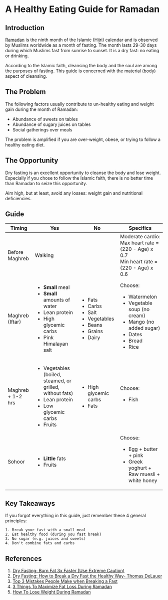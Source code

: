 # A Healthy Eating Guide for Ramadan

## Introduction

[Ramadan](https://en.wikipedia.org/wiki/Ramadan) is the ninth month of the Islamic (Hijri) calendar and is observed by Muslims worldwide as a month of fasting. The month lasts 29-30 days during which Muslims fast from sunrise to sunset. It is a dry fast: no eating or drinking.  

According to the Islamic faith, cleansing the body and the soul are among the purposes of fasting. This guide is concerned with the material (body) aspect of cleansing.

## The Problem

The following factors usually contribute to un-healthy eating and weight gain during the month of Ramadan:

- Abundance of sweets on tables
- Abundance of sugary juices on tables
- Social gatherings over meals

The problem is amplified if you are over-weight, obese, or trying to follow a healthy eating diet.

## The Opportunity

Dry fasting is an excellent opportunity to cleanse the body and lose weight. Especially if you chose to follow the Islamic faith, there is no better time than Ramadan to seize this opportunity.

Aim high, but at least, avoid any losses: weight gain and nutritional deficiencies.

## Guide

|Timing           |Yes  | No | Specifics |
|-----------------|-----|----|-----------|
|Before Maghreb   |Walking| | Moderate cardio:<br>Max heart rate = (220 - Age) x 0.7<br>Min heart rate = (220 - Age) x 0.6|
|Maghreb (Iftar)  |<ul><li>**Small** meal</li><li>**Small** amounts of water</li><li>Lean protein</li><li>High glycemic carbs</li><li>Pink Himalayan salt</li></ul>|<ul><li>Fats</li><li>Carbs</li><li>Salt</li><li>Vegetables</li><li>Beans</li><li>Grains</li><li>Dairy</li></ul>|Choose:<ul><li>Watermelon</li><li>Vegetable soup (no cream)</li><li>Mango (no added sugar)</li><li>Dates</li><li>Bread</li><li>Rice</li></ul>|
|Maghreb + 1-2 hrs|<ul><li>Vegetables (boiled, steamed, or grilled, without fats)</li><li>Lean protein</li><li>Low glycemic carbs</li><li>Fruits</li></ul>|<ul><li>High glycemic carbs</li><li>Fats</li>|Choose:<ul><li>Fish</li></ul>|
|Sohoor           |<ul><li>**Little** fats</li><li>Fruits</li></ul>| |Choose: <ul><li>Egg + butter + pink </li><li>Greek yoghurt + Raw muesli + white honey</li></ul>| |

## Key Takeaways

If you forgot everything in this guide, just remember these 4 general principles:

    1. Break your fast with a small meal
    2. Eat healthy food (during you fast break)
    3. No sugar (e.g. juices and sweets)
    4. Don't combine fats and carbs

## References

1. [Dry Fasting: Burn Fat 3x Faster (Use Extreme Caution)](https://www.youtube.com/watch?v=VUsRld1K8Eo)
2. [Dry Fasting: How to Break a Dry Fast the Healthy Way- Thomas DeLauer](https://www.youtube.com/watch?v=aVTM_cZyAF4)
3. [Top 3 Mistakes People Make when Breaking a Fast](https://www.youtube.com/watch?v=0vZpe-yrZLY)
4. [3 Things To Maximize Fat Loss During Ramadan](https://www.youtube.com/watch?v=u4Rr2P3_k80)
5. [How To Lose Weight During Ramadan](https://www.youtube.com/watch?v=XqscaqyhBGU)

